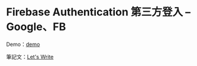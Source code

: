 # Firebase Authentication 第三方登入 – Google、FB

Demo：[demo](https://letswritetw.github.io/letswrite-firebase-auth-google-fb/)

筆記文：[Let's Write](https://letswrite.tw/firebase-auth-google-fb/)
